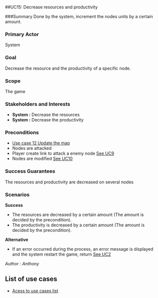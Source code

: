 ##UC15: Decrease resources and productivity

###Summary
Done by the system, increment the nodes units by a certain amount.

### Primary Actor
System

### Goal
Decrease the resource and the productivity of a specific node.

### Scope
The game

### Stakeholders and Interests

* **System :** Decrease the resources
* **System :** Decrease the productivity

### Preconditions

* [Use case 12 Update the map][M]
* Nodes are attacked
* Player create link to attack a enemy node [See UC9][P]
* Nodes are modified [See UC10][O]

### Success Guarantees

The resources and productivity are decreased on several nodes

### Scenarios

**Success**

* The resources are decreased by a certain amount (The amount is decided by the precondition).
* The productivity is decreased  by a certain amount (The amount is decided by the precondition).

**Alternative**

* If an error occurred during the process, an error message is displayed and the system restart the game, return [See UC2][N]



*Author : Anthony*
## List of use cases
* [Acess to use cases list][L]

[L]:../UserCase.md
[M]:UC12.md
[N]:UC2.md
[O]:UC10.md
[P]:UC9.md

